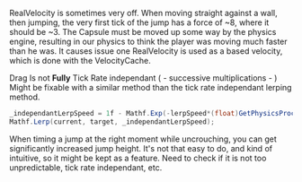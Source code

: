 RealVelocity is sometimes very off. When moving straight against a wall, then jumping, the very first tick of the jump has a force of ~8, where it should be ~3. The Capsule must be moved up some way by the physics engine, resulting in our physics to think the player was moving much faster than he was.
It causes issue one RealVelocity is used as a based velocity, which is done with the VelocityCache.

Drag Is not **Fully** Tick Rate independant ( - successive multiplications - ) Might be fixable with a similar method than the tick rate independant lerping method.
```cs
_independantLerpSpeed = 1f - Mathf.Exp(-lerpSpeed*(float)GetPhysicsProcessDeltaTime());
Mathf.Lerp(current, target, _independantLerpSpeed);
```

When timing a jump at the right moment while uncrouching, you can get significantly increased jump height.
It's not that easy to do, and kind of intuitive, so it might be kept as a feature. Need to check if it is not too unpredictable, tick rate independant, etc.